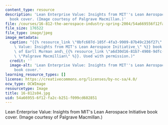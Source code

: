```yaml
---
content_type: resource
description: 'Lean Enterprise Value: Insights from MIT''s Lean Aerospace Initiative
  book cover. (Image courtesy of Palgrave Macmillan.)'
file: /courses/16-812-the-aerospace-industry-spring-2004/54a669556f12fa2cb251f099cd602851_16-812s04.jpg
file_size: 176522
file_type: image/jpeg
image_metadata:
  caption: "{{% resource_link \"0bfc607d-105f-4fa3-9909-87b49c236f27\" \"_Lean Enterprise\
    \ Value: Insights from MIT's Lean Aerospace Initiative_\" %}} book cover. (Courtesy\
    \ of Earll Murman and\_{{% resource_link \"a6d30d16-81b7-4908-9dfc-10f3608fbaf2\"\
    \ \"Palgrave Macmillian\" %}}. Used with permission.)"
  credit: ''
  image-alt: 'Lean Enterprise Value: Insights from MIT''s Lean Aerospace Initiative
    book cover.'
learning_resource_types: []
license: https://creativecommons.org/licenses/by-nc-sa/4.0/
ocw_type: OCWImage
resourcetype: Image
title: 16-812s04.jpg
uid: 54a66955-6f12-fa2c-b251-f099cd602851
---
```

Lean Enterprise Value: Insights from MIT's Lean Aerospace Initiative book cover. (Image courtesy of Palgrave Macmillan.)